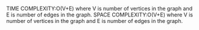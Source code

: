 TIME COMPLEXITY:O(V+E) where V is number of vertices in the graph and E is number of edges in the graph.
SPACE COMPLEXITY:O(V+E) where V is number of vertices in the graph and E is number of edges in the graph.